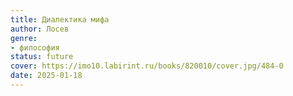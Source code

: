 ```yaml
---
title: Диалектика мифа
author: Лосев
genre:
- философия
status: future
cover: https://imo10.labirint.ru/books/820010/cover.jpg/484-0
date: 2025-01-18
---
```



